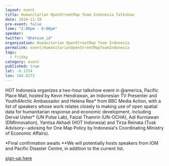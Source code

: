 ```yaml
---
layout: event
title: Humanitarian OpenStreetMap Team Indonesia Talkshow
date: 2016-11-18
pre-event: false
time: "2:00pm - 6:00pm"
speaker: 
twitter: "@hotosm_id"
organization: Humanitarian OpenStreetMap Team Indonesia
permalink: event/HumanitarianOpenStreetMapTeamIndonesia
tags: 
  - friday
category: event
published: true
lat: -6.1754
lon: 106.8272
---
```


HOT Indonesia organizes a two-hour talkshow event in @america, Pacific Place Mall, 
hosted by Kevin Hendrawan, an Indonesian TV Presenter and Youth4Arctic Ambassador and Helena Rea* from BBC Media Action, 
with a list of speakers whose work relates closely to making use of open spatial data for humanitarian response and 
economic development, including Derval Usher* (UN Pulse Lab), Faizal Thamrin (UN-OCHA), Adi Kurniawan (DMInnovation), 
Yantisa Akhadi (HOT Indonesia) and Tirza Reinata (Tusk Advisory--advising for One Map Policy by Indonesia's 
Coordinating Ministry of Economic Affairs). 

*Final confirmation awaits
**We will potentially hosts speakers from IOM and Pacific Disaster Centre, in addition to the current list.

[sign-up here](http://bit.ly/osmgeoweek)
